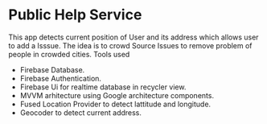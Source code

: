# Public Help Service

This app detects current position of User and its address which allows user to add a Isssue.
The idea is to crowd Source Issues to remove problem of people in crowded cities.
Tools used
* Firebase Database.
* Firebase Authentication.
* Firebase Ui for realtime database in recycler view.
* MVVM arhitecture using Google architecture components.
* Fused Location Provider to detect lattitude and longitude.
* Geocoder to detect current address.




